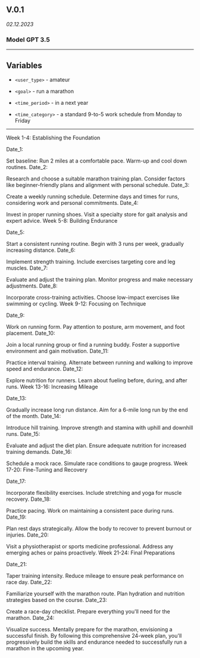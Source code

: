## V.0.1 
*02.12.2023*

### Model GPT 3.5
---
## Variables
- `<user_type>` - amateur


- `<goal>` - run a marathon


- `<time_period>` - in a next year


- `<time_category>` - a standard 9-to-5 work schedule from Monday to Friday
---

Week 1-4: Establishing the Foundation

Date_1:

Set baseline: Run 2 miles at a comfortable pace.
Warm-up and cool down routines.
Date_2:

Research and choose a suitable marathon training plan.
Consider factors like beginner-friendly plans and alignment with personal schedule.
Date_3:

Create a weekly running schedule.
Determine days and times for runs, considering work and personal commitments.
Date_4:

Invest in proper running shoes.
Visit a specialty store for gait analysis and expert advice.
Week 5-8: Building Endurance

Date_5:

Start a consistent running routine.
Begin with 3 runs per week, gradually increasing distance.
Date_6:

Implement strength training.
Include exercises targeting core and leg muscles.
Date_7:

Evaluate and adjust the training plan.
Monitor progress and make necessary adjustments.
Date_8:

Incorporate cross-training activities.
Choose low-impact exercises like swimming or cycling.
Week 9-12: Focusing on Technique

Date_9:

Work on running form.
Pay attention to posture, arm movement, and foot placement.
Date_10:

Join a local running group or find a running buddy.
Foster a supportive environment and gain motivation.
Date_11:

Practice interval training.
Alternate between running and walking to improve speed and endurance.
Date_12:

Explore nutrition for runners.
Learn about fueling before, during, and after runs.
Week 13-16: Increasing Mileage

Date_13:

Gradually increase long run distance.
Aim for a 6-mile long run by the end of the month.
Date_14:

Introduce hill training.
Improve strength and stamina with uphill and downhill runs.
Date_15:

Evaluate and adjust the diet plan.
Ensure adequate nutrition for increased training demands.
Date_16:

Schedule a mock race.
Simulate race conditions to gauge progress.
Week 17-20: Fine-Tuning and Recovery

Date_17:

Incorporate flexibility exercises.
Include stretching and yoga for muscle recovery.
Date_18:

Practice pacing.
Work on maintaining a consistent pace during runs.
Date_19:

Plan rest days strategically.
Allow the body to recover to prevent burnout or injuries.
Date_20:

Visit a physiotherapist or sports medicine professional.
Address any emerging aches or pains proactively.
Week 21-24: Final Preparations

Date_21:

Taper training intensity.
Reduce mileage to ensure peak performance on race day.
Date_22:

Familiarize yourself with the marathon route.
Plan hydration and nutrition strategies based on the course.
Date_23:

Create a race-day checklist.
Prepare everything you'll need for the marathon.
Date_24:

Visualize success.
Mentally prepare for the marathon, envisioning a successful finish.
By following this comprehensive 24-week plan, you'll progressively build the skills and endurance needed to successfully run a marathon in the upcoming year.